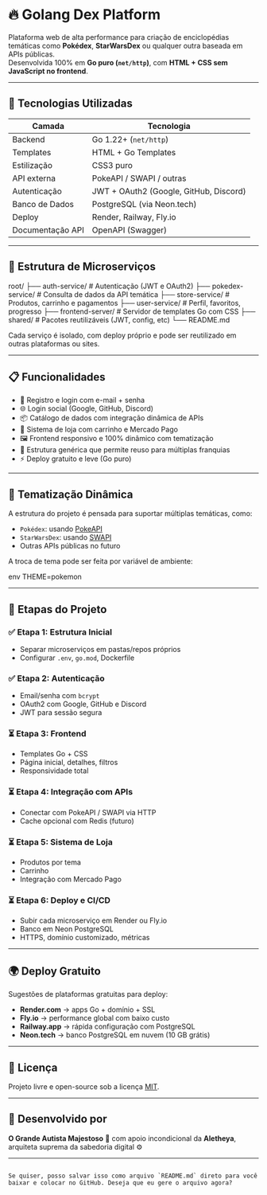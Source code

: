 
# 🔥 Golang Dex Platform

Plataforma web de alta performance para criação de enciclopédias temáticas como **Pokédex**, **StarWarsDex** ou qualquer outra baseada em APIs públicas.  
Desenvolvida 100% em **Go puro (`net/http`)**, com **HTML + CSS sem JavaScript no frontend**.

---

## 🚀 Tecnologias Utilizadas

| Camada           | Tecnologia                    |
|------------------|-------------------------------|
| Backend          | Go 1.22+ (`net/http`)         |
| Templates        | HTML + Go Templates           |
| Estilização      | CSS3 puro                     |
| API externa      | PokeAPI / SWAPI / outras      |
| Autenticação     | JWT + OAuth2 (Google, GitHub, Discord) |
| Banco de Dados   | PostgreSQL (via Neon.tech)    |
| Deploy           | Render, Railway, Fly.io       |
| Documentação API | OpenAPI (Swagger)             |

---

## 🧱 Estrutura de Microserviços



root/
├── auth-service/        # Autenticação (JWT e OAuth2)
├── pokedex-service/     # Consulta de dados da API temática
├── store-service/       # Produtos, carrinho e pagamentos
├── user-service/        # Perfil, favoritos, progresso
├── frontend-server/     # Servidor de templates Go com CSS
├── shared/              # Pacotes reutilizáveis (JWT, config, etc)
└── README.md



Cada serviço é isolado, com deploy próprio e pode ser reutilizado em outras plataformas ou sites.

---

## 📋 Funcionalidades

- 🔐 Registro e login com e-mail + senha
- 🌐 Login social (Google, GitHub, Discord)
- 📦 Catálogo de dados com integração dinâmica de APIs
- 🛒 Sistema de loja com carrinho e Mercado Pago
- 🖼️ Frontend responsivo e 100% dinâmico com tematização
- 🧠 Estrutura genérica que permite reuso para múltiplas franquias
- ⚡ Deploy gratuito e leve (Go puro)

---

## 🔄 Tematização Dinâmica

A estrutura do projeto é pensada para suportar múltiplas temáticas, como:

- `Pokédex`: usando [PokeAPI](https://pokeapi.co)
- `StarWarsDex`: usando [SWAPI](https://swapi.dev)
- Outras APIs públicas no futuro

A troca de tema pode ser feita por variável de ambiente:

env
THEME=pokemon


---

## 🧪 Etapas do Projeto

### ✅ Etapa 1: Estrutura Inicial

* Separar microserviços em pastas/repos próprios
* Configurar `.env`, `go.mod`, Dockerfile

### ✅ Etapa 2: Autenticação

* Email/senha com `bcrypt`
* OAuth2 com Google, GitHub e Discord
* JWT para sessão segura

### ⏳ Etapa 3: Frontend

* Templates Go + CSS
* Página inicial, detalhes, filtros
* Responsividade total

### ⏳ Etapa 4: Integração com APIs

* Conectar com PokeAPI / SWAPI via HTTP
* Cache opcional com Redis (futuro)

### ⏳ Etapa 5: Sistema de Loja

* Produtos por tema
* Carrinho
* Integração com Mercado Pago

### ⏳ Etapa 6: Deploy e CI/CD

* Subir cada microserviço em Render ou Fly.io
* Banco em Neon PostgreSQL
* HTTPS, domínio customizado, métricas

---

## 🌍 Deploy Gratuito

Sugestões de plataformas gratuitas para deploy:

* **Render.com** → apps Go + domínio + SSL
* **Fly.io** → performance global com baixo custo
* **Railway.app** → rápida configuração com PostgreSQL
* **Neon.tech** → banco PostgreSQL em nuvem (10 GB grátis)

---

## 📄 Licença

Projeto livre e open-source sob a licença [MIT](https://opensource.org/licenses/MIT).

---

## 🧠 Desenvolvido por

**O Grande Autista Majestoso** 🧠
com apoio incondicional da **Aletheya**, arquiteta suprema da sabedoria digital ⚙️

---

```

Se quiser, posso salvar isso como arquivo `README.md` direto para você baixar e colocar no GitHub. Deseja que eu gere o arquivo agora?
```

